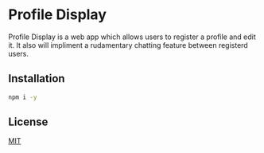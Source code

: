 # Profile Display

Profile Display is a web app which allows users to register a profile and edit it. It also will impliment a rudamentary chatting feature between registerd users.

## Installation

```bash
npm i -y
```
## License
[MIT](https://choosealicense.com/licenses/mit/)